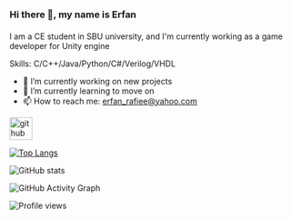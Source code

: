### Hi there 👋, my name is Erfan
####  


I am a CE student in SBU university, and I'm currently working as a game developer for Unity engine 

Skills: C/C++/Java/Python/C#/Verilog/VHDL

- 🔭 I’m currently working on new projects 
- 🌱 I’m currently learning to move on 
- 📫 How to reach me: erfan_rafiee@yahoo.com 


[<img src='https://cdn.jsdelivr.net/npm/simple-icons@3.0.1/icons/github.svg' alt='github' height='40'>](https://github.com/3RFUNn)  

[![Top Langs](https://github-readme-stats.vercel.app/api/top-langs/?username=3RFUNn)](https://github.com/anuraghazra/github-readme-stats)

![GitHub stats](https://github-readme-stats.vercel.app/api?username=3RFUNn&show_icons=true&count_private=true)  

![GitHub Activity Graph](https://activity-graph.herokuapp.com/graph?username=3RFUNn)  

![Profile views](https://gpvc.arturio.dev/3RFUNn)  

